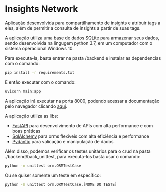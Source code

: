 # Insights Network

Aplicação desenvolvida para compartilhamento de insights e atribuir tags a eles, além de permitir a consulta de insights
a partir de suas tags.

A aplicação utiliza uma base de dados SQLite para armazenar seus dados, sendo desenvolvida na lingugem python 3.7, em um
computador com o sistema operacional Windows 10.

Para executa-la, basta entrar na pasta /backend e instalar as dependencias com o comando:

```bash
pip install -r requirements.txt
```

E então executar com o comando:

```bash
uvicorn main:app
```

A aplicação irá executar na porta 8000, podendo acessar a documentação pelo navegador clicando
[aqui](http://127.0.0.1:8000/docs).

A aplicação utiliza as libs:

* [FastAPI](https://fastapi.tiangolo.com/) para desenvolvimento de APIs com alta performance e com boas práticas
* [SqlAlchemy](https://www.sqlalchemy.org/) para orms flexíveis com alta eficiência e performance
* [Pydantic](https://pydantic-docs.helpmanual.io/) para valicação e manipulação de dados

Além disso, podemos verificar os testes unitários para o crud na pasta ./backend/back_unittest, para executa-los basta
usar o comando:

```bash
python -m unittest orm.ORMTestCase
```

Ou se quiser somente um teste em específico:

```bash
python -m unittest orm.ORMTestCase.[NOME DO TESTE]
```